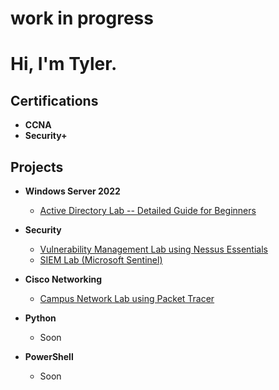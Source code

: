<h1>work in progress</h1>

<h1>Hi, I'm Tyler.</h1>

<h2>Certifications</h2>
 
 - <b>CCNA</b> 
 - <b>Security+</b>
 

<h2>Projects</h2>

- <b>Windows Server 2022</b>
  - [Active Directory Lab -- Detailed Guide for Beginners](https://github.com/TylersTechLab)
- <b>Security</b>
  - [Vulnerability Management Lab using Nessus Essentials](https://github.com/TylersTechLab) 
  - [SIEM Lab (Microsoft Sentinel)](https://github.com/TylersTechLab)
- <b>Cisco Networking</b>
  - [Campus Network Lab using Packet Tracer](https://github.com/TylersTechLab)
 
- <b>Python</b>
  - Soon
  
- <b>PowerShell</b>
  - Soon

